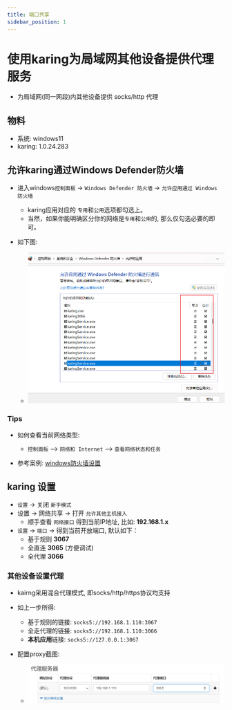 ```yaml
---
title: 端口共享
sidebar_position: 1
---
```


# 使用karing为局域网其他设备提供代理服务
- 为局域网(同一网段)内其他设备提供 socks/http 代理

## 物料
- 系统: windows11
- karing: 1.0.24.283

## 允许karing通过Windows Defender防火墙
- 进入windows`控制面板` -> `Windows Defender 防火墙` -> `允许应用通过 Windows 防火墙`
  - karing应用对应的 `专用`和`公用`选项都勾选上。
  - 当然，如果你能明确区分你的网络是`专用`和`公用`的, 那么仅勾选必要的即可。

- 如下图:
  - ![defender](./img/lan-0.png)

### Tips
- 如何查看当前网络类型:
  - `控制面板` –> `网络和 Internet` –> `查看网络状态和任务`

- 参考案例: [windows防火墙设置](../../blog/case/wsl2#windows防火墙设置)


## karing 设置
- `设置` -> 关闭 `新手模式`
- 设置 -> 网络共享 -> 打开 `允许其他主机接入`
  - 顺手查看 `网络接口` 得到当前IP地址, 比如: **192.168.1.x**
- `设置` -> `端口` -> 得到当前开放端口, 默认如下：
  - 基于规则 **3067**
  - 全直连 **3065** (方便调试)
  - 全代理 **3066**

### 其他设备设置代理
- kairng采用混合代理模式, 即socks/http/https协议均支持
- 如上一步所得:
  - 基于规则的链接: `socks5://192.168.1.110:3067`
  - 全走代理的链接: `socks5://192.168.1.110:3066`
  - **本机应用**链接: `socks5://127.0.0.1:3067`

- 配置proxy截图:
  - ![SwitchyOmega](./img/lan-1.png)






